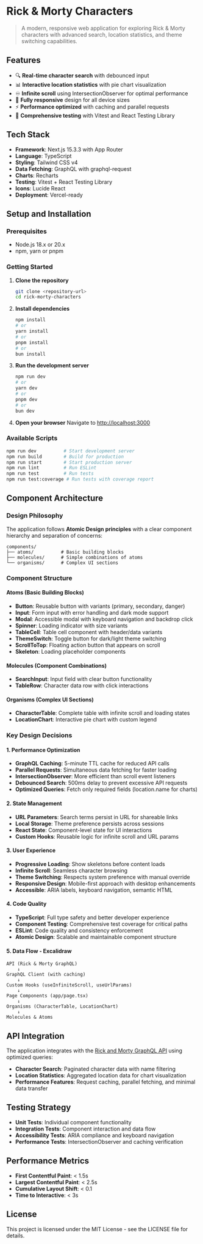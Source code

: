 # Rick & Morty Characters

> A modern, responsive web application for exploring Rick & Morty characters with advanced search, location statistics, and theme switching capabilities.

## Features

- 🔍 **Real-time character search** with debounced input
- 📊 **Interactive location statistics** with pie chart visualization
- ♾️ **Infinite scroll** using IntersectionObserver for optimal performance
- 📱 **Fully responsive** design for all device sizes
- ⚡ **Performance optimized** with caching and parallel requests
- 🧪 **Comprehensive testing** with Vitest and React Testing Library

## Tech Stack

- **Framework**: Next.js 15.3.3 with App Router
- **Language**: TypeScript
- **Styling**: Tailwind CSS v4
- **Data Fetching**: GraphQL with graphql-request
- **Charts**: Recharts
- **Testing**: Vitest + React Testing Library
- **Icons**: Lucide React
- **Deployment**: Vercel-ready

## Setup and Installation

### Prerequisites

- Node.js 18.x or 20.x
- npm, yarn or pnpm

### Getting Started

1. **Clone the repository**
   ```bash
   git clone <repository-url>
   cd rick-morty-characters
   ```

2. **Install dependencies**
   ```bash
   npm install
   # or
   yarn install
   # or
   pnpm install
   # or
   bun install
   ```

3. **Run the development server**
   ```bash
   npm run dev
   # or
   yarn dev
   # or
   pnpm dev
   # or
   bun dev
   ```

4. **Open your browser**
   Navigate to [http://localhost:3000](http://localhost:3000)

### Available Scripts

```bash
npm run dev          # Start development server
npm run build        # Build for production
npm run start        # Start production server
npm run lint         # Run ESLint
npm run test         # Run tests
npm run test:coverage # Run tests with coverage report
```

## Component Architecture

### Design Philosophy

The application follows **Atomic Design principles** with a clear component hierarchy and separation of concerns:

```
components/
├── atoms/          # Basic building blocks
├── molecules/      # Simple combinations of atoms
└── organisms/      # Complex UI sections
```

### Component Structure

#### Atoms (Basic Building Blocks)
- **Button**: Reusable button with variants (primary, secondary, danger)
- **Input**: Form input with error handling and dark mode support
- **Modal**: Accessible modal with keyboard navigation and backdrop click
- **Spinner**: Loading indicator with size variants
- **TableCell**: Table cell component with header/data variants
- **ThemeSwitch**: Toggle button for dark/light theme switching
- **ScrollToTop**: Floating action button that appears on scroll
- **Skeleton**: Loading placeholder components

#### Molecules (Component Combinations)
- **SearchInput**: Input field with clear button functionality
- **TableRow**: Character data row with click interactions

#### Organisms (Complex UI Sections)
- **CharacterTable**: Complete table with infinite scroll and loading states
- **LocationChart**: Interactive pie chart with custom legend

### Key Design Decisions

#### 1. Performance Optimization
- **GraphQL Caching**: 5-minute TTL cache for reduced API calls
- **Parallel Requests**: Simultaneous data fetching for faster loading
- **IntersectionObserver**: More efficient than scroll event listeners
- **Debounced Search**: 500ms delay to prevent excessive API requests
- **Optimized Queries**: Fetch only required fields (location.name for charts)

#### 2. State Management
- **URL Parameters**: Search terms persist in URL for shareable links
- **Local Storage**: Theme preference persists across sessions
- **React State**: Component-level state for UI interactions
- **Custom Hooks**: Reusable logic for infinite scroll and URL params

#### 3. User Experience
- **Progressive Loading**: Show skeletons before content loads
- **Infinite Scroll**: Seamless character browsing
- **Theme Switching**: Respects system preference with manual override
- **Responsive Design**: Mobile-first approach with desktop enhancements
- **Accessible**: ARIA labels, keyboard navigation, semantic HTML

#### 4. Code Quality
- **TypeScript**: Full type safety and better developer experience
- **Component Testing**: Comprehensive test coverage for critical paths
- **ESLint**: Code quality and consistency enforcement
- **Atomic Design**: Scalable and maintainable component structure

#### 5. Data Flow - Excalidraw
```
API (Rick & Morty GraphQL) 
    ↓
GraphQL Client (with caching)
    ↓
Custom Hooks (useInfiniteScroll, useUrlParams)
    ↓
Page Components (app/page.tsx)
    ↓
Organisms (CharacterTable, LocationChart)
    ↓
Molecules & Atoms
```

## API Integration

The application integrates with the [Rick and Morty GraphQL API](https://rickandmortyapi.com/graphql) using optimized queries:

- **Character Search**: Paginated character data with name filtering
- **Location Statistics**: Aggregated location data for chart visualization
- **Performance Features**: Request caching, parallel fetching, and minimal data transfer

## Testing Strategy

- **Unit Tests**: Individual component functionality
- **Integration Tests**: Component interaction and data flow
- **Accessibility Tests**: ARIA compliance and keyboard navigation
- **Performance Tests**: IntersectionObserver and caching verification


## Performance Metrics

- **First Contentful Paint**: < 1.5s
- **Largest Contentful Paint**: < 2.5s
- **Cumulative Layout Shift**: < 0.1
- **Time to Interactive**: < 3s

## License

This project is licensed under the MIT License - see the LICENSE file for details.